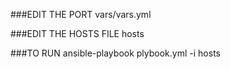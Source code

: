 ###EDIT THE PORT
vars/vars.yml

###EDIT THE HOSTS FILE
hosts

###TO RUN
ansible-playbook plybook.yml -i hosts
